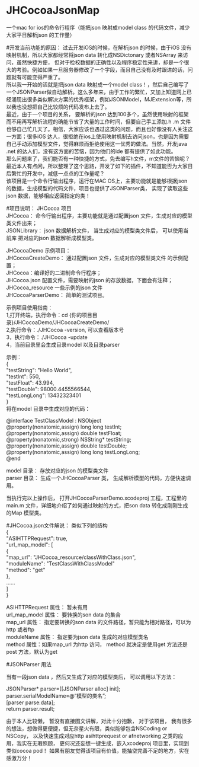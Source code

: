 # JHCocoaJsonMap
一个mac for ios的命令行程序（能把json 映射成model class 的代码文件，减少大家平日解析json 的工作量）  

#开发当前功能的原因：
   过去开发iOS的时候，在解析json 的时候，由于iOS 没有映射机制，所以大家都经常将json data 转化成NSDictonary 或者NSArray 来访问，虽然快捷方便， 但对于检校数据的正确性以及程序稳定性来讲，却是一个很大的考验。例如如果一旦服务器修改了一个字段，而且自己没有及时跟进的话，问题就有可能变得严重了。    
   所以我一开始的活就是把json data  映射成一个model class！，然后自己编写了一个JSONParser做自动解析。这么多年来，由于工作的繁忙，又加上知道网上已经涌现出很多类似解决方案的优秀框架，例如JSONModel，MJExtension等，所以我也没想把自己比较烦的代码发布上去了。    
   最近，由于一个项目的关系， 要解析的json 达到100多个，虽然使用映射的框架而不用再写解析流程的确能节省了大量的工作时间，但要自己手工添加.h .m 文件也够自己忙几天了。相信，大家应该也遇过这类的问题，而且也好像没有人关注这一方面；很多iOS 达人，很拒绝在ios上使用映射机制去访问json，也是因为需要自己手动添加模型文件，觉得麻烦而拒绝使用这一优秀的做法。当然，开发java .net 的达人们，没有这方面的苦恼，因为他们的ide 都有提供了如此功能。    
   那么问题来了，我们能否有一种快捷的方式，免去编写h文件，m文件的苦恼呢？ 最近本人有点闲，所以整理了这个思路，开发了如下的插件，不知道能否为大家日后繁忙的开发中，减低一点点的工作量呢？    
   该项目是一个命令行输出程序，运行在MAC OS上，主要功能就是能够根据json 的数据，生成模型的代码文件，项目也提供了JSONParser类， 实现了读取这些json 数据，能够相应返回指定的类！  

#项目说明：
JHCocoa 项目  
  JHCocoa： 命令行输出程序，主要功能就是通过配置json 文件，生成对应的模型类文件出来；  
  JSONLibrary： json 数据解析文件， 当生成对应的模型类文件后， 可以使用当前库 把对应的json 数据解析成模型类。  

JHCocoaDemo 示例项目：  
JHCocoaCreateDemo：  通过配置json 文件，生成对应的模型类文件 的示例配置；  
   JHCocoa：编译好的二进制命令行程序；  
   JHCocoa.json  配置文件，需要映射的json 的存放数据，下面会有注释；  
   JHCocoa_resource  一些示例的json 文件  
JHCocoaParserDemo：  简单的测试项目。  

示例项目使用指南：  
1,打开终端，执行命令：cd {你的项目目录}/JHCocoaDemo/JHCocoaCreateDemo/    
2,执行命令：./JHCocoa -version,   可以查看版本号    
3，执行命令：./JHCocoa -update      
4，当前目录里会生成目录model  以及目录parser    
    
示例：    
{    
    "testString": "Hello World",     
    "testInt": 550,     
    "testFloat": 43.994,    
    "testDouble": 98000.4455566544,     
    "testLongLong": 13432323401    
}    
将在model 目录中生成对应的代码：        
    
@interface TestClassModel : NSObject        
@property(nonatomic,assign) long long testInt;        
@property(nonatomic,assign) double testFloat;       
@property(nonatomic,strong) NSString* testString;       
@property(nonatomic,assign) double testDouble;       
@property(nonatomic,assign) long long testLongLong;       
@end              



    
model 目录：  存放对应的json 的模型类文件    
parser 目录： 生成一个JHCocoaParser 类， 生成解析模型的代码，方便快速调用。  

当执行完以上操作后， 打开JHCocoaParserDemo.xcodeproj 工程，工程里的main.m 文件，详细地介绍了如何通过映射的方式，把son data 转化成刚刚生成的Map 模型类。  
    
#JHCocoa.json文件解说：
类似下列的结构  
{  
    "ASIHTTPRequest": true,          
    "url_map_model": [  
                      {  
                      "map_url": "JHCocoa_resource/classWithClass.json",  
                      "moduleName": "TestClassWithClassModel"  
                      "method": "get"  
                      },  
                     ……  
                      ]  
}  
    
ASIHTTPRequest 属性：  暂未有用  
url_map_model 属性：  要转换的son data 的集合  
map_url  属性：  指定要转换的son data 的文件路径，暂只能为相对路径，可以为http 或者ftp  
moduleName  属性： 指定要为json data 生成的对应模型类名  
method  属性：如果map_url 为http 访问， method 就决定是使用get 方法还是post 方法，默认为get  
    
#JSONParser 用法

当有一段json data ，然后又生成了对应的模型类后，
可以调用以下方法：    

JSONParser* parser=[[JSONParser alloc] init];    
parser.serialModelName=@“模型的类名”;    
[parser parse:data];    
return parser.result;      
    
由于本人比较懒， 暂没有直接图文讲解，对此十分抱歉， 对于该项目， 我有很多的想法，想做得更便捷，但无奈星火有限，类似能够包含NSCoding or NSCopy， 以及快速生成对应http asihttprequest or afnetworking 之类的应用，我实在无瑕照顾，  更何况还妄想一键生成，嵌入xcodeproj 项目里，实现到类似cocoa pod！ 如果有朋友觉得该项目有价值，能抽空完善不足的地方，实在感激万分！



